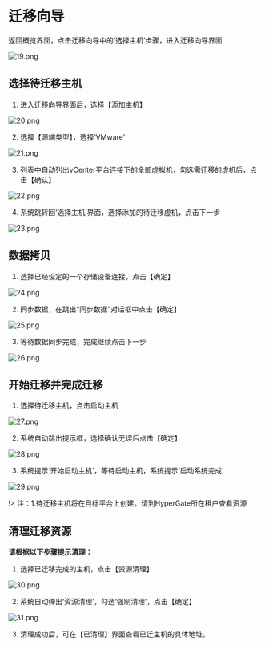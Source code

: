 # 迁移向导

返回概览界面，点击迁移向导中的‘选择主机’步骤，进入迁移向导界面

![19.png](https://oneprocloud.oss-cn-beijing.aliyuncs.com/_images/saas/19.png ':size=80%')

## 选择待迁移主机

1. 进入迁移向导界面后，选择【添加主机】

![20.png](https://oneprocloud.oss-cn-beijing.aliyuncs.com/_images/saas/20.png ':size=80%')

2. 选择【源端类型】，选择‘VMware’

![21.png](https://oneprocloud.oss-cn-beijing.aliyuncs.com/_images/saas/21.png ':size=80%')

3. 列表中自动列出vCenter平台连接下的全部虚拟机，勾选需迁移的虚机后，点击【确认】

![22.png](https://oneprocloud.oss-cn-beijing.aliyuncs.com/_images/saas/22.png ':size=80%')

4. 系统跳转回‘选择主机’界面，选择添加的待迁移虚机，点击下一步

![23.png](https://oneprocloud.oss-cn-beijing.aliyuncs.com/_images/saas/23.png ':size=80%')

## 数据拷贝
1. 选择已经设定的一个存储设备连接，点击【确定】

![24.png](https://oneprocloud.oss-cn-beijing.aliyuncs.com/_images/saas/24.png ':size=80%')

2. 同步数据，在跳出“同步数据”对话框中点击【确定】

![25.png](https://oneprocloud.oss-cn-beijing.aliyuncs.com/_images/saas/25.png ':size=80%')

3. 等待数据同步完成，完成继续点击下一步

![26.png](https://oneprocloud.oss-cn-beijing.aliyuncs.com/_images/saas/26.png ':size=80%')

## 开始迁移并完成迁移

1. 选择待迁移主机，点击启动主机

![27.png](https://oneprocloud.oss-cn-beijing.aliyuncs.com/_images/saas/27.png ':size=80%')


2. 系统自动跳出提示框，选择确认无误后点击【确定】

![28.png](https://oneprocloud.oss-cn-beijing.aliyuncs.com/_images/saas/28.png ':size=80%')

3. 系统提示‘开始启动主机’，等待启动主机，系统提示‘启动系统完成’

![29.png](https://oneprocloud.oss-cn-beijing.aliyuncs.com/_images/saas/29.png ':size=80%')

!> 注：1.待迁移主机将在目标平台上创建。请到HyperGate所在租户查看资源

## 清理迁移资源

**请根据以下步骤提示清理：**

1. 选择已迁移完成的主机，点击【资源清理】

![30.png](https://oneprocloud.oss-cn-beijing.aliyuncs.com/_images/saas/30.png ':size=80%')

2. 系统自动弹出‘资源清理’，勾选‘强制清理’，点击【确定】

![31.png](https://oneprocloud.oss-cn-beijing.aliyuncs.com/_images/saas/31.png ':size=80%')

3. 清理成功后，可在【已清理】界面查看已迁主机的具体地址。